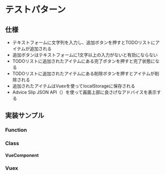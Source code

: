 # テストパターン

## 仕様
- テキストフォームに文字列を入力し、追加ボタンを押すとTODOリストにアイテムが追加される
- 追加ボタンはテキストフォームに1文字以上の入力がないと有効にならない
- TODOリストに追加されたアイテムにある完了ボタンを押すと完了状態になる
- TODOリストに追加されたアイテムにある削除ボタンを押すとアイテムが削除される
- 追加されたアイテムはVuexを使ってlocalStorageに保存される
- Advice Slip JSON API（）を使って画面上部に良さげなアドバイスを表示する

## 実装サンプル

### Function

### Class

#### VueComponent

### Vuex